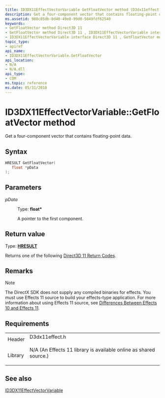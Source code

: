 ```yaml
---
title: ID3DX11EffectVectorVariable GetFloatVector method (D3dx11effect.h)
description: Get a four-component vector that contains floating-point data.
ms.assetid: 980c85db-0d40-49e0-99d0-5049fdf62540
keywords:
- GetFloatVector method Direct3D 11
- GetFloatVector method Direct3D 11 , ID3DX11EffectVectorVariable interface
- ID3DX11EffectVectorVariable interface Direct3D 11 , GetFloatVector method
topic_type:
- apiref
api_name:
- ID3DX11EffectVectorVariable.GetFloatVector
api_location:
- N/A
- N/A.dll
api_type:
- COM
ms.topic: reference
ms.date: 05/31/2018
---
```


# ID3DX11EffectVectorVariable::GetFloatVector method

Get a four-component vector that contains floating-point data.

## Syntax


```C++
HRESULT GetFloatVector(
   float *pData
);
```



## Parameters

<dl> <dt>

*pData* 
</dt> <dd>

Type: **float\***

A pointer to the first component.

</dd> </dl>

## Return value

Type: **[**HRESULT**](https://msdn.microsoft.com/library/Bb401631(v=MSDN.10).aspx)**

Returns one of the following [Direct3D 11 Return Codes](d3d11-graphics-reference-returnvalues.md).

## Remarks

> [!Note]  
> The DirectX SDK does not supply any compiled binaries for effects. You must use Effects 11 source to build your effects-type application. For more information about using Effects 11 source, see [Differences Between Effects 10 and Effects 11](d3d11-graphics-programming-guide-effects-differences.md).

 

## Requirements



|                    |                                                                                                                                              |
|--------------------|----------------------------------------------------------------------------------------------------------------------------------------------|
| Header<br/>  | <dl> <dt>D3dx11effect.h</dt> </dl>                                                    |
| Library<br/> | <dl> <dt>N/A (An Effects 11 library is available online as shared source.)</dt> </dl> |



## See also

<dl> <dt>

[ID3DX11EffectVectorVariable](id3dx11effectvectorvariable.md)
</dt> </dl>

 

 





